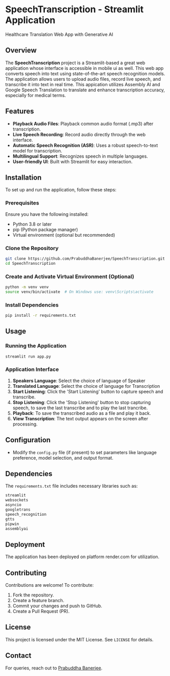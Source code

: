 # SpeechTranscription - Streamlit Application
Healthcare Translation Web App with Generative AI

## Overview
The **SpeechTranscription** project is a Streamlit-based a great web application whose interface is accessible in mobile ui as well. This web app converts speech into text using state-of-the-art speech recognition models. The application allows users to upload audio files, record live speech, and transcribe it into text in real time. This appication utilizes Assembly AI and Google Speech Translation to translate and enhance transcription accuracy, especially for medical terms.

## Features
- **Playback Audio Files**: Playback common audio format (.mp3) after transcription.
- **Live Speech Recording**: Record audio directly through the web interface.
- **Automatic Speech Recognition (ASR)**: Uses a robust speech-to-text model for transcription.
- **Multilingual Support**: Recognizes speech in multiple languages.
- **User-friendly UI**: Built with Streamlit for easy interaction.

## Installation
To set up and run the application, follow these steps:

### Prerequisites
Ensure you have the following installed:
- Python 3.8 or later
- pip (Python package manager)
- Virtual environment (optional but recommended)

### Clone the Repository
```bash
git clone https://github.com/PrabuddhaBanerjee/SpeechTranscription.git
cd SpeechTranscription
```

### Create and Activate Virtual Environment (Optional)
```bash
python -m venv venv
source venv/bin/activate  # On Windows use: venv\Scripts\activate
```

### Install Dependencies
```bash
pip install -r requirements.txt
```

## Usage
### Running the Application
```bash
streamlit run app.py
```

### Application Interface
1. **Speakers Language**: Select the choice of language of Speaker
2. **Translated Language**: Select the choice of language for Transcription
3. **Start Listening**: Click the 'Start Listening' button to capture speech and transcribe.
4. **Stop Listening**: Click the 'Stop Listening' button to stop capturing speech, to save the last transcribe and to play the last trancribe.
5. **Playback**: To save the transcribed audio as a file and play it back.
6. **View Transcription**: The text output appears on the screen after processing.

## Configuration
- Modify the `config.py` file (if present) to set parameters like language preference, model selection, and output format.

## Dependencies
The `requirements.txt` file includes necessary libraries such as:
```txt
streamlit
websockets
asyncio
googletrans
speech_recognition
gtts
pipwin
assemblyai
```

## Deployment
The application has been deployed on platform render.com for utilization.

## Contributing
Contributions are welcome! To contribute:
1. Fork the repository.
2. Create a feature branch.
3. Commit your changes and push to GitHub.
4. Create a Pull Request (PR).

## License
This project is licensed under the MIT License. See `LICENSE` for details.

## Contact
For queries, reach out to [Prabuddha Banerjee](https://github.com/PrabuddhaBanerjee).


